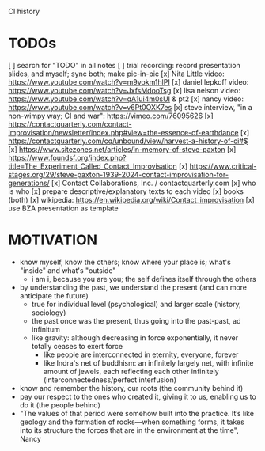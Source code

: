 CI history

TODOs
========================================================================================================================
[ ] search for "TODO" in all notes
[ ] trial recording: record presentation slides, and myself; sync both; make pic-in-pic
[x] Nita Little video: https://www.youtube.com/watch?v=m9vokm1hlPI
[x] daniel lepkoff video: https://www.youtube.com/watch?v=JxfsMdooTsg
[x] lisa nelson video: https://www.youtube.com/watch?v=qA1ui4m0sUI & pt2
[x] nancy video: https://www.youtube.com/watch?v=v6Pt0OXK7es
[x] steve interview, "in a non-wimpy way; CI and war": https://vimeo.com/76095626
[x] https://contactquarterly.com/contact-improvisation/newsletter/index.php#view=the-essence-of-earthdance
[x] https://contactquarterly.com/cq/unbound/view/harvest-a-history-of-ci#$
[x] https://www.sitezones.net/articles/in-memory-of-steve-paxton
[x] https://www.foundsf.org/index.php?title=The_Experiment_Called_Contact_Improvisation
[x] https://www.critical-stages.org/29/steve-paxton-1939-2024-contact-improvisation-for-generations/
[x] Contact Collaborations, Inc. / contactquarterly.com
[x] who is who
[x] prepare descriptive/explanatory texts to each video
[x] books (both)
[x] wikipedia: https://en.wikipedia.org/wiki/Contact_improvisation
[x] use BZA presentation as template

MOTIVATION
========================================================================================================================
* know myself, know the others; know where your place is; what's "inside" and what's "outside"
  * i am i, because you are you; the self defines itself through the others
* by understanding the past, we understand the present (and can more anticipate the future)
  * true for individual level (psychological) and larger scale (history, sociology)
  * the past once was the present, thus going into the past-past, ad infinitum
  * like gravity: although decreasing in force exponentially, it never totally ceases to exert force
    * like people are interconnected in eternity, everyone, forever
    * like Indra's net of buddhism: an infinitely largely net, with infinite amount of jewels, each reflecting each other infinitely (interconnectedness/perfect interfusion)
* know and remember the history, our roots (the community behind it)
* pay our respect to the ones who created it, giving it to us, enabling us to do it (the people behind)
* "The values of that period were somehow built into the practice. It’s like geology and the formation of rocks—when something forms, it takes into its structure the forces that are in the environment at the time", Nancy
